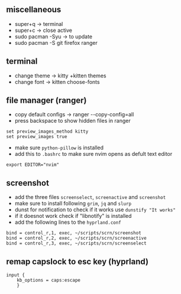 ## miscellaneous
* super+q -> terminal
* super+c -> close active
* sudo pacman -Syu -> to update
* sudo pacman -S git firefox ranger
## terminal
* change theme -> kitty +kitten themes	
* change font -> kitten choose-fonts
## file manager (ranger)
* copy default configs -> ranger --copy-config=all
* press backspace to show hidden files in ranger
```
set preview_images_method kitty
set preview_images true
```
* make sure `python-pillow` is installed
* add this to `.bashrc` to make sure nvim opens as defult text editor
```
export EDITOR="nvim"
```

## screenshot
* add the three files `screenselect`, `screenactive` and `screenshot`
* make sure to install following `grim`, `jq` and `slurp`
* dunst for notification to check if it works use `dunstify "It works"`
* if it doesnot work check if "libnotify" is installed
* add the following lines to the `hyprland.conf`
```
bind = control_r,1, exec, ~/scripts/scrn/screenshot 
bind = control_r,2, exec, ~/scripts/scrn/screenactive 
bind = control_r,3, exec, ~/scripts/scrn/screenselect 
```
## remap capslock to esc key (hyprland)
```
input {
	kb_options = caps:escape
	}
```


